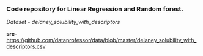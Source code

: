 ### Code repository for Linear Regression and Random forest. 
*Dataset - delaney_solubility_with_descriptors*

**src-** https://github.com/dataprofessor/data/blob/master/delaney_solubility_with_descriptors.csv
